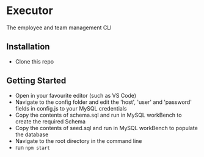 # Executor
The employee and team management CLI

## Installation
* Clone this repo

## Getting Started
* Open in your favourite editor (such as VS Code)
* Navigate to the config folder and edit the 'host', 'user' and 'password' fields in config.js to your MySQL credentials
* Copy the contents of schema.sql and run in MySQL workBench to create the required Schema
* Copy the contents of seed.sql and run in MySQL workBench to populate the database
* Navigate to the root directory in the command line
* run ``` npm start ```

